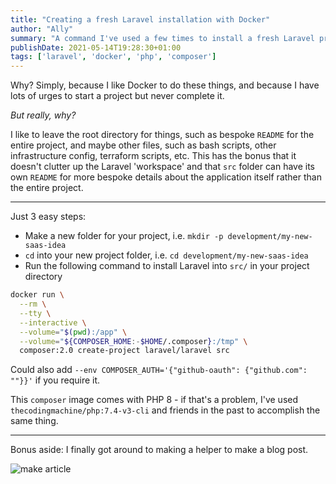 ```yaml
---
title: "Creating a fresh Laravel installation with Docker"
author: "Ally"
summary: "A command I've used a few times to install a fresh Laravel project into the cwd's src/ folder, leaving the cwd for your own README, Docker, Terraform, etc. files"
publishDate: 2021-05-14T19:28:30+01:00
tags: ['laravel', 'docker', 'php', 'composer']
---
```


Why? Simply, because I like Docker to do these things, and because I have lots of urges to start a project but never complete it.

*But really, why?*

I like to leave the root directory for things, such as bespoke `README` for the entire project, and maybe other files, such as bash scripts, other infrastructure config, terraform scripts, etc. This has the bonus that it doesn't clutter up the Laravel 'workspace' and that `src` folder can have its own `README` for more bespoke details about the application itself rather than the entire project.

---

Just 3 easy steps:

- Make a new folder for your project, i.e. `mkdir -p development/my-new-saas-idea`
- `cd` into your new project folder, i.e. `cd development/my-new-saas-idea`
- Run the following command to install Laravel into `src/` in your project directory

```bash
docker run \
  --rm \
  --tty \
  --interactive \
  --volume="$(pwd):/app" \
  --volume="${COMPOSER_HOME:-$HOME/.composer}:/tmp" \
  composer:2.0 create-project laravel/laravel src
```

Could also add `--env COMPOSER_AUTH='{"github-oauth": {"github.com": ""}}'` if you require it.

This `composer` image comes with PHP 8 - if that's a problem, I've used `thecodingmachine/php:7.4-v3-cli` and friends in the past to accomplish the same thing.

---

Bonus aside: I finally got around to making a helper to make a blog post. 

![make article](/img/articles/make-article.png)


